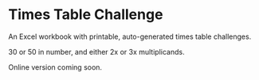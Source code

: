 # Times Table Challenge

An Excel workbook with printable, auto-generated times table challenges.

30 or 50 in number, and either 2x or 3x multiplicands.

Online version coming soon.
